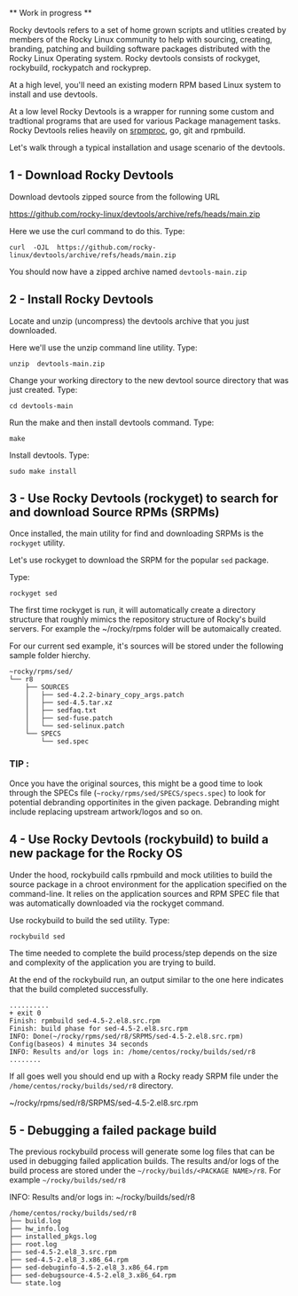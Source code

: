 ** Work in progress **

Rocky devtools refers to a set of home grown scripts and utlities created by members of the Rocky Linux community to help with sourcing, creating, branding, patching and building software packages distributed with the Rocky Linux Operating system.
Rocky devtools consists of rockyget, rockybuild, rockypatch and rockyprep.

At a high level, you'll need an existing modern RPM based Linux system to install and use devtools.

At a low level Rocky Devtools is a wrapper for running some custom and tradtional programs that are used for various Package management tasks. Rocky Devtools relies  heavily on [srpmproc](https://github.com/mstg/srpmproc), go, git and rpmbuild.


Let's walk through a typical installation and usage scenario of the devtools.

## 1 - Download Rocky Devtools

Download devtools zipped source from the following URL

https://github.com/rocky-linux/devtools/archive/refs/heads/main.zip

Here we use the curl command to do this. Type:

```
curl  -OJL  https://github.com/rocky-linux/devtools/archive/refs/heads/main.zip
```

You should now have a zipped archive named `devtools-main.zip`


## 2 - Install Rocky Devtools

Locate and unzip (uncompress) the devtools archive that you just downloaded.

Here we'll use the unzip command line utility. Type:

```
unzip  devtools-main.zip 
```

Change your working directory to the new devtool source directory that was just created. Type:

```
cd devtools-main
```

Run the make and then install devtools command. Type:

```
make
```

Install devtools.  Type:

```
sudo make install
```

## 3 - Use Rocky Devtools (rockyget) to search for and download Source RPMs (SRPMs)

Once installed, the main utility for find and downloading SRPMs is the `rockyget` utility. 

Let's use rockyget to download the SRPM for the popular `sed` package. 

Type:
```
rockyget sed
```
The first time rockyget is run, it will automatically create a directory structure that roughly mimics the repository structure of Rocky's build servers.  For example the ~/rocky/rpms folder will be automaically created.  

For our current sed example, it's sources will be stored under the following sample folder hierchy.

```
~rocky/rpms/sed/
└── r8
    ├── SOURCES
    │   ├── sed-4.2.2-binary_copy_args.patch
    │   ├── sed-4.5.tar.xz
    │   ├── sedfaq.txt
    │   ├── sed-fuse.patch
    │   └── sed-selinux.patch
    └── SPECS
        └── sed.spec
```

### TIP :
Once you have the original sources, this might be a good time to look through the SPECs file (`~rocky/rpms/sed/SPECS/specs.spec`) to look for potential debranding opportinites in the given package.  Debranding might include replacing upstream artwork/logos and so on. 


## 4 - Use Rocky Devtools (rockybuild) to build a new package for the Rocky OS

Under the hood, rockybuild calls rpmbuild and mock utilities to build the source package in a chroot environment for the application specified on the command-line. It relies on the application sources and RPM SPEC file that was automatically downloaded via the rockyget command. 

Use rockybuild to build the sed utility. Type:

```
rockybuild sed
```

The time needed to complete the build process/step depends on the size and complexity of the application you are trying to build.  

At the end of the rockybuild run, an output similar to the one here indicates that the build completed successfully.

```
..........
+ exit 0
Finish: rpmbuild sed-4.5-2.el8.src.rpm
Finish: build phase for sed-4.5-2.el8.src.rpm
INFO: Done(~/rocky/rpms/sed/r8/SRPMS/sed-4.5-2.el8.src.rpm) Config(baseos) 4 minutes 34 seconds
INFO: Results and/or logs in: /home/centos/rocky/builds/sed/r8
........
```

If all goes well you should end up with a Rocky ready SRPM file under the `/home/centos/rocky/builds/sed/r8` directory.

~/rocky/rpms/sed/r8/SRPMS/sed-4.5-2.el8.src.rpm



## 5 - Debugging a failed package build 

The previous rockybuild process will generate some log files that can be used in debugging failed application builds.  The results and/or logs of the build process are stored under the `~/rocky/builds/<PACKAGE NAME>/r8`. For example `~/rocky/builds/sed/r8`

INFO: Results and/or logs in: ~/rocky/builds/sed/r8

``` 
/home/centos/rocky/builds/sed/r8
├── build.log
├── hw_info.log
├── installed_pkgs.log
├── root.log
├── sed-4.5-2.el8_3.src.rpm
├── sed-4.5-2.el8_3.x86_64.rpm
├── sed-debuginfo-4.5-2.el8_3.x86_64.rpm
├── sed-debugsource-4.5-2.el8_3.x86_64.rpm
└── state.log
```

